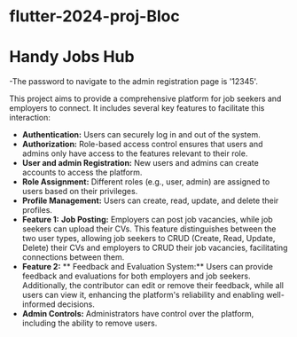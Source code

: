 # flutter-2024-proj-Bloc
# Handy Jobs Hub

-The password to navigate to the admin registration page is '12345'.

This project aims to provide a comprehensive platform for job seekers and employers to connect. It includes several key features to facilitate this interaction:

- **Authentication:** Users can securely log in and out of the system.
- **Authorization:** Role-based access control ensures that users and admins only have access to the features relevant to their role.
- **User and admin Registration:** New users and admins can create accounts to access the platform.
- **Role Assignment:** Different roles (e.g., user, admin) are assigned to users based on their privileges.
- **Profile Management:** Users can create, read, update, and delete their profiles.
- **Feature 1:** **Job Posting:** Employers can post job vacancies, while job seekers can upload their CVs. This feature distinguishes between the two user types, allowing job seekers to CRUD (Create, Read, Update, Delete) their CVs and employers to CRUD their job vacancies, facilitating connections between them. 
- **Feature 2:** ** Feedback and Evaluation System:** Users can provide feedback and evaluations for both employers and job seekers. Additionally, the contributor can edit or remove their feedback, while all users can view it, enhancing the platform's reliability and enabling well-informed decisions.
- **Admin Controls:** Administrators have  control over the platform, including the ability to remove users.

